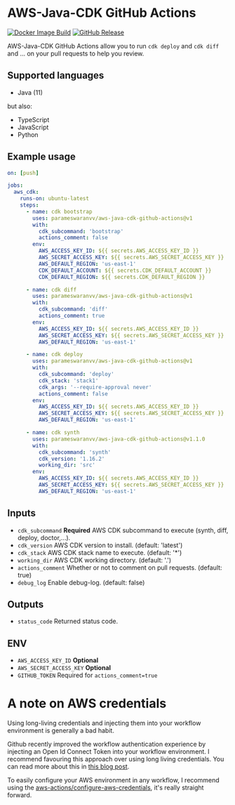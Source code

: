 
# AWS-Java-CDK GitHub Actions
[![Docker Image Build](https://github.com/roechi/aws-java-cdk-github-actions/actions/workflows/build-docker-image.yml/badge.svg)](https://github.com/roechi/aws-java-cdk-github-actions/actions/workflows/build-docker-image.yml)
[![GitHub Release](https://img.shields.io/github/release/roechi/aws-java-cdk-github-actions.svg?style=flat)](https://github.com/roechi/aws-java-cdk-github-actions/releases) 

AWS-Java-CDK GitHub Actions allow you to run `cdk deploy` and `cdk diff` and ... on your pull requests to help you review.

## Supported languages

- Java (11)

but also:
- TypeScript
- JavaScript
- Python


## Example usage

```yaml
on: [push]

jobs:
  aws_cdk:
    runs-on: ubuntu-latest
    steps:
      - name: cdk bootstrap
        uses: parameswaranvv/aws-java-cdk-github-actions@v1
        with:
          cdk_subcommand: 'bootstrap'
          actions_comment: false
        env:
          AWS_ACCESS_KEY_ID: ${{ secrets.AWS_ACCESS_KEY_ID }}
          AWS_SECRET_ACCESS_KEY: ${{ secrets.AWS_SECRET_ACCESS_KEY }}
          AWS_DEFAULT_REGION: 'us-east-1'
          CDK_DEFAULT_ACCOUNT: ${{ secrets.CDK_DEFAULT_ACCOUNT }}
          CDK_DEFAULT_REGION: ${{ secrets.CDK_DEFAULT_REGION }}

      - name: cdk diff
        uses: parameswaranvv/aws-java-cdk-github-actions@v1
        with:
          cdk_subcommand: 'diff'
          actions_comment: true
        env:
          AWS_ACCESS_KEY_ID: ${{ secrets.AWS_ACCESS_KEY_ID }}
          AWS_SECRET_ACCESS_KEY: ${{ secrets.AWS_SECRET_ACCESS_KEY }}
          AWS_DEFAULT_REGION: 'us-east-1'

      - name: cdk deploy
        uses: parameswaranvv/aws-java-cdk-github-actions@v1
        with:
          cdk_subcommand: 'deploy'
          cdk_stack: 'stack1'
          cdk_args: '--require-approval never'
          actions_comment: false
        env:
          AWS_ACCESS_KEY_ID: ${{ secrets.AWS_ACCESS_KEY_ID }}
          AWS_SECRET_ACCESS_KEY: ${{ secrets.AWS_SECRET_ACCESS_KEY }}
          AWS_DEFAULT_REGION: 'us-east-1'

      - name: cdk synth
        uses: parameswaranvv/aws-java-cdk-github-actions@v1.1.0
        with:
          cdk_subcommand: 'synth'
          cdk_version: '1.16.2'
          working_dir: 'src'
        env:
          AWS_ACCESS_KEY_ID: ${{ secrets.AWS_ACCESS_KEY_ID }}
          AWS_SECRET_ACCESS_KEY: ${{ secrets.AWS_SECRET_ACCESS_KEY }}
          AWS_DEFAULT_REGION: 'us-east-1'
```

## Inputs

- `cdk_subcommand` **Required** AWS CDK subcommand to execute (synth, diff, deploy, doctor,...).
- `cdk_version` AWS CDK version to install. (default: 'latest')
- `cdk_stack` AWS CDK stack name to execute. (default: '*')
- `working_dir` AWS CDK working directory. (default: '.')
- `actions_comment` Whether or not to comment on pull requests. (default: true)
- `debug_log` Enable debug-log. (default: false)

## Outputs

- `status_code` Returned status code.

## ENV

- `AWS_ACCESS_KEY_ID` **Optional**
- `AWS_SECRET_ACCESS_KEY` **Optional**
- `GITHUB_TOKEN` Required for `actions_comment=true`

# A note on AWS credentials
Using long-living credentials and injecting them into your workflow environment is generally a bad habit. 

Github recently improved the workflow authentication experience by injecting an Open Id Connect Token into your workflow environment. I recommend favouring this approach over using long living credentials. You can read more about this in [this blog post](https://github.blog/changelog/2021-10-27-github-actions-secure-cloud-deployments-with-openid-connect/). 

To easily configure your AWS environment in any workflow, I recommend using the [aws-actions/configure-aws-credentials](https://github.com/aws-actions/configure-aws-credentials), it's really straight forward.
